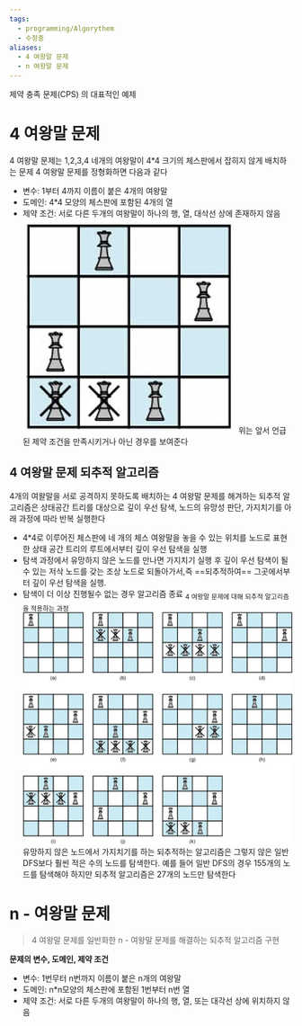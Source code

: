 ```yaml
---
tags:
  - programming/Algorythem
  - 수정중
aliases:
  - 4 여왕말 문제
  - n 여왕말 문제
---
```

제약 충족 문제(CPS) 의 대표적인 예제
# 4 여왕말 문제
4 여왕말 문제는 1,2,3,4 네개의 여왕말이 4\*4 크기의 체스판에서 잡히지 않게 배치하는 문제
4 여왕말 문제를 정형화하면 다음과 같다
- 변수: 1부터 4까지 이름이 붙은 4개의 여왕말
- 도메인: 4\*4 모양의 체스판에 포함된 4개의 열
- 제약 조건: 서로 다른 두개의 여왕말이 하나의 행, 열, 대삭선 상에 존재하지 않음
![|200](https://raw.githubusercontent.com/codingalzi/algopy/master/jupyter-book/imgs/algo05/algo05-01a.png)
위는 앞서 언급된 제약 조건을 만족시키거나 아닌 경우를 보여준다
## 4 여왕말 문제 되추적 알고리즘
4개의 여왈말을 서로 공격하지 못하도록 배치하는 4 여왕말 문제를 해겨하는 되추적 알고리즘은 상태공간 트리를 대상으로 깊이 우선 탐색, 노드의 유망성 판단, 가지치기를 아래 과정에 따라 반복 실행한다
 - 4\*4로 이루어진 체스판에 네 개의 체스 여왕말을 놓을 수 있는 위치를 노드로 표현한 상태 공간 트리의 루트에서부터 깊이 우선 탐색을 실행
 - 탐색 과정에서 유망하지 않은 노드를 만나면 가지치기 실행 후 깊이 우선 탐색이 될수 있는 저삭 노드를 갖는 조상 노드로 되돌아가서,즉 ==되추적하여== 그곳에서부터 깊이 우선 탐색을 실행.
 - 탐색이 더 이상 진행될수 없는 경우 알고리즘 종료
<sub>4 여왕말 문제에 대해 되추적 알고리즘을 적용하는 과정</sub>
![](https://raw.githubusercontent.com/codingalzi/algopy/master/jupyter-book/imgs/algo05/algo05-06.png)
유망하지 않은 노드에서 가지치기를 하는 되추적하는 알고리즘은 그렇지 않은 일반 DFS보다 훨씬 적은 수의 노드를 탐색한다. 예를 들어 일반 DFS의 경우 155개의 노드를 탐색해야 하지만 되추적 알고리즘은 27개의 노드만 탐색한다
# n - 여왕말 문제
> 4 여왕말 문제를 일반화한 n - 여왕말 문제를 해결하는 되추적 알고리즘 구현

**문제의 변수, 도메인, 제약 조건**
- 변수: 1번무터 n번까지 이름이 붙은 n개의 여왕말
- 도메인: n\*n모양의 체스판에 포함된 1번부터 n번 열
- 제약 조건: 서로 다른 두개의 여왕말이 하나의 행, 열, 또는 대각선 상에 위치하지 않음